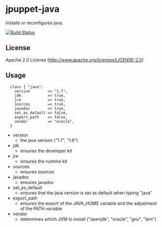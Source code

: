 # jpuppet-java

Installs or reconfigures java.

[![Build Status](https://travis-ci.org/jpuppet/java.png?branch=master)](https://travis-ci.org/jpuppet/java)

## License

Apache 2.0 License (http://www.apache.org/licenses/LICENSE-2.0)

## Usage

```puppet
  class { "java":
    version        => "1.7",
    jdk            => true,
    jre            => true,
    sources        => true,
    javadoc        => true,
    set_as_default => false,
    export_path    => false,
    vendor         => "oracle",
  }
```

* version
    - the java version ("1.7", "1.6")
* jdk
    - ensures the developer kit
* jre
    - ensures the runtime kit
* sources
    - ensures sources
* javadoc
    - ensures javadoc
* set_as_default
    - ensures that the java version is set as default when typing "java"
* export_path
    - ensures the export of the JAVA_HOME variable and the adjustment of the PATH variable
* vendor
    - determines which JVM to install ("openjdk", "oracle", "gnu", "ibm")
